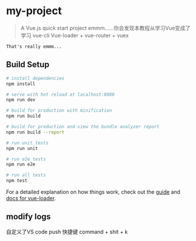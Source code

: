 # my-project

> A Vue.js quick start project
> emmm……你会发现本教程从学习Vue变成了学习 vue-cli Vue-loader + vue-router + vuex

`That's really emmm...`

## Build Setup

``` bash
# install dependencies
npm install

# serve with hot reload at localhost:8080
npm run dev

# build for production with minification
npm run build

# build for production and view the bundle analyzer report
npm run build --report

# run unit tests
npm run unit

# run e2e tests
npm run e2e

# run all tests
npm test
```

For a detailed explanation on how things work, check out the [guide](http://vuejs-templates.github.io/webpack/) and [docs for vue-loader](http://vuejs.github.io/vue-loader).

## modify logs

自定义了VS code push 快捷键 command + shit + k